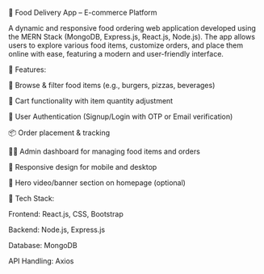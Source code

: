 🍔 Food Delivery App – E-commerce Platform

A dynamic and responsive food ordering web application developed using the MERN Stack (MongoDB, Express.js, React.js, Node.js). The app allows users to explore various food items, customize orders, and place them online with ease, featuring a modern and user-friendly interface.

🔧 Features:

🍕 Browse & filter food items (e.g., burgers, pizzas, beverages)

🛒 Cart functionality with item quantity adjustment

🔐 User Authentication (Signup/Login with OTP or Email verification)

📦 Order placement & tracking

🧑‍💻 Admin dashboard for managing food items and orders

📱 Responsive design for mobile and desktop

🎥 Hero video/banner section on homepage (optional)

📌 Tech Stack:

Frontend: React.js, CSS, Bootstrap

Backend: Node.js, Express.js

Database: MongoDB

API Handling: Axios
